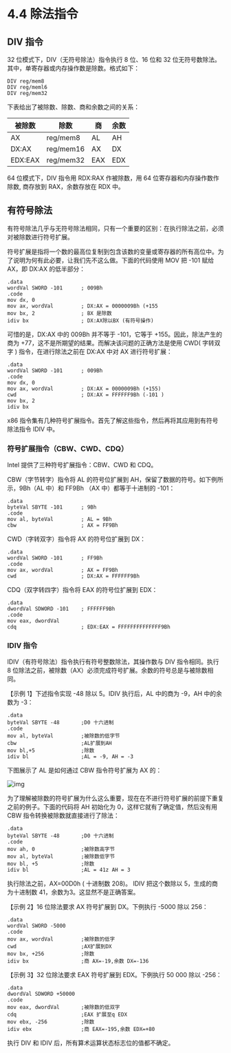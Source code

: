 # 4.4 除法指令

## DIV 指令

32 位模式下，DIV（无符号除法）指令执行 8 位、16 位和 32 位无符号数除法。其中，单寄存器或内存操作数是除数。格式如下：

```assembly
DIV reg/mem8
DIV reg/meml6
DIV reg/mem32
```

下表给出了被除数、除数、商和余数之间的关系：

| 被除数  | 除数      | 商   | 余数 |
| ------- | --------- | ---- | ---- |
| AX      | reg/mem8  | AL   | AH   |
| DX:AX   | reg/mem16 | AX   | DX   |
| EDX:EAX | reg/mem32 | EAX  | EDX  |

64 位模式下，DIV 指令用 RDX:RAX 作被除数，用 64 位寄存器和内存操作数作除数, 商存放到 RAX，余数存放在 RDX 中。

## 有符号除法

有符号除法几乎与无符号除法相同，只有一个重要的区别：在执行除法之前，必须对被除数进行符号扩展。

符号扩展是指将一个数的最高位复制到包含该数的变量或寄存器的所有高位中。为了说明为何有此必要，让我们先不这么做。下面的代码使用 MOV 把 -101 赋给 AX，即 DX:AX 的低半部分：

```assembly
.data
wordVal SWORD -101      ; 009Bh
.code
mov dx, 0
mov ax, wordVal         ; DX:AX = 0000009Bh (+155
mov bx, 2               ; BX 是除数
idiv bx                 ; DX:AX除以BX (有符号操作)
```

可惜的是，DX:AX 中的 009Bh 并不等于 -101，它等于 +155。因此，除法产生的商为 +77，这不是所期望的结果。而解决该问题的正确方法是使用 CWD( 字转双字 ) 指令，在进行除法之前在 DX:AX 中对 AX 进行符号扩展：

```assembly
.data
wordVal SWORD -101		; 009Bh
.code
mov dx, 0
mov ax, wordVal			; DX:AX = 0000009Bh (+155)
cwd						; DX:AX = FFFFFF9Bh (-101 )
mov bx, 2
idiv bx
```

x86 指令集有几种符号扩展指令。首先了解这些指令，然后再将其应用到有符号除法指令 IDIV 中。

### 符号扩展指令（CBW、CWD、CDQ）

Intel 提供了三种符号扩展指令：CBW、CWD 和 CDQ。

CBW（字节转字）指令将 AL 的符号位扩展到 AH，保留了数据的符号。如下例所示，9Bh（AL 中）和 FF9Bh （AX 中）都等于十进制的 -101：

```assembly
.data
byteVal SBYTE -101		; 9Bh
.code
mov al, byteVal			; AL = 9Bh
cbw						; AX = FF9Bh
```

CWD（字转双字）指令将 AX 的符号位扩展到 DX：

```assembly
.data
wordVal SWORD -101		; FF9Bh
.code
mov ax, wordVal			; AX = FF9Bh
cwd                     ; DX:AX = FFFFFF9Bh
```

CDQ（双字转四字）指令将 EAX 的符号位扩展到 EDX：

```assembly
.data
dwordVal SDWORD -101    ; FFFFFF9Bh
.code
mov eax, dwordVal
cdq                     ; EDX:EAX = FFFFFFFFFFFFFF9Bh
```

### IDIV 指令

IDIV（有符号除法）指令执行有符号整数除法，其操作数与 DIV 指令相同。执行 8 位除法之前，被除数（AX）必须完成符号扩展。余数的符号总是与被除数相同。

【示例 1】下述指令实现 -48 除以 5。IDIV 执行后，AL 中的商为 -9，AH 中的余数为 -3：

```assembly
.data
byteVal SBYTE -48       ;D0 十六进制
.code
mov al, byteVal         ;被除数的低字节
cbw                     ;AL扩展到AH
mov bl,+5               ;除数
idiv bl                 ;AL = -9, AH = -3
```

下图展示了 AL 是如何通过 CBW 指令符号扩展为 AX 的：

![img](http://c.biancheng.net/uploads/allimg/190510/4-1Z5101FIO37.gif)


为了理解被除数的符号扩展为什么这么重要，现在在不进行符号扩展的前提下重复之前的例子。下面的代码将 AH 初始化为 0，这样它就有了确定值，然后没有用 CBW 指令转换被除数就直接进行了除法：

```assembly
.data
byteVal SBYTE -48       ;D0 十六进制
.code
mov ah, 0               ;被除数高字节
mov al, byteVal         ;被除数低字节
mov bl, +5              ;除数
idiv bl                 ;AL = 41z AH = 3
```

执行除法之前，AX=00D0h ( 十进制数 208)。 IDIV 把这个数除以 5，生成的商为十进制数 41，余数为3。这显然不是正确答案。

【示例 2】16 位除法要求 AX 符号扩展到 DX。下例执行 -5000 除以 256：

```assembly
.data
wordVal SWORD -5000
.code
mov ax, wordVal			;被除数的低字
cwd						;AX扩展到DX
mov bx, +256			;除数
idiv bx					;商 AX=-19,余数 DX=-136
```

【示例 3】32 位除法要求 EAX 符号扩展到 EDX。下例执行 50 000 除以 -256：

```assembly
.data
dwordVal SDWORD +50000
.code
mov eax, dwordVal		;被除数的低双字
cdq						;EAX 扩展至q EDX
mov ebx, -256			;除数
idiv ebx				;商 EAX=-195,余数 EDX=+80
```

执行 DIV 和 IDIV 后，所有算术运算状态标志位的值都不确定。